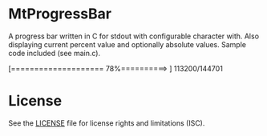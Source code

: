 # MtProgressBar
A progress bar written in C for stdout with configurable character with.
Also displaying current percent value and optionally absolute values.
Sample code included (see main.c).

[==================== 78%==========>          ] 113200/144701

# License
See the [LICENSE](https://github.com/RhinoDevel/MtProgressBar/blob/master/LICENSE.md) file for license rights and limitations (ISC).
